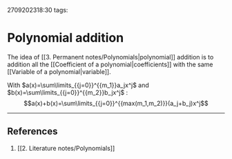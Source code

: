 2709202318:30
tags: 
# Polynomial addition
The idea of [[3. Permanent notes/Polynomials|polynomial]] addition is to addition all the [[Coefficient of a polynomial|coefficients]] with the same [[Variable of a polynomial|variable]].

With $a(x)=\sum\limits_{{j=0}}^{{m_1}}a_jx^j$ and $b(x)=\sum\limits_{{j=0}}^{{m_2}}b_jx^j$ :
$$a(x)+b(x)=\sum\limits_{{j=0}}^{{max(m_1,m_2)}}(a_j+b_j)x^j$$

---
## References
1. [[2. Literature notes/Polynomials]]